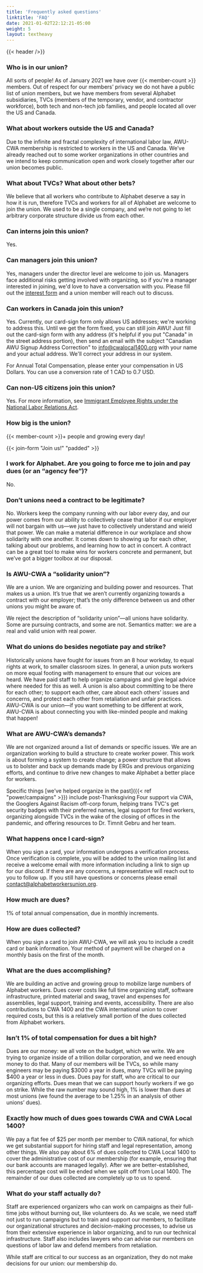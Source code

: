 ```yaml
---
title: 'Frequently asked questions'
linktitle: 'FAQ'
date: 2021-01-02T22:12:21-05:00
weight: 5
layout: textheavy
---
```


{{< header />}}

### Who is in our union?

All sorts of people! As of January 2021 we have over {{< member-count >}} members. Out of respect for our members’ privacy we do not have a public list of union members, but we have members from several Alphabet subsidiaries, TVCs (members of the temporary, vendor, and contractor workforce), both tech and non-tech job families, and people located all over the US and Canada.

### What about workers outside the US and Canada?

Due to the infinite and fractal complexity of international labor law, AWU-CWA membership is restricted to workers in the US and Canada. We’ve already reached out to some worker organizations in other countries and we intend to keep communication open and work closely together after our union becomes public.

### What about TVCs? What about other bets?

We believe that all workers who contribute to Alphabet deserve a say in how it is run, therefore TVCs and workers for all of Alphabet are welcome to join the union. We used to be a single company, and we’re not going to let arbitrary corporate structure divide us from each other.

### Can interns join this union?

Yes.

### Can managers join this union?

Yes, managers under the director level are welcome to join us. Managers face additional risks getting involved with organizing, so if you're a manager interested in joining, we'd love to have a conversation with you. Please fill out the [interest form](https://airtable.com/shr3RpVTuP25kHMdm) and a union member will reach out to discuss.

### Can workers in Canada join this union?

Yes. Currently, our card-sign form only allows US addresses; we're working to address this. Until we get the form fixed, you can still join AWU! Just fill out the card-sign form with any address (it's helpful if you put "Canada" in the street address portion), then send an email with the subject "Canadian AWU Signup Address Correction" to info@cwalocal1400.org with your name and your actual address. We'll correct your address in our system. 

For Annual Total Compensation, please enter your compensation in US Dollars. You can use a conversion rate of 1 CAD to 0.7 USD.

### Can non-US citizens join this union?

Yes. For more information, see [Immigrant Employee Rights under the National Labor Relations Act](https://www.nlrb.gov/sites/default/files/attachments/basic-page/node-3024/immigrant_employee_rights_one_pager_english_pdf_21860.pdf).

### How big is the union?

{{< member-count >}}+ people and growing every day!

&#xfeff;{{< join-form "Join us!" "padded" >}}

### I work for Alphabet. Are you going to force me to join and pay dues (or an “agency fee”)?

No.

### Don’t unions need a contract to be legitimate?

No. Workers keep the company running with our labor every day, and our power comes from our ability to collectively cease that labor if our employer will not bargain with us—we just have to collectively understand and wield that power. We can make a material difference in our workplace and show solidarity with one another. It comes down to showing up for each other, talking about our problems, and learning how to act in concert. A contract can be a great tool to make wins for workers concrete and permanent, but we’ve got a bigger toolbox at our disposal.

### Is AWU-CWA a “solidarity union”?

We are a union. We are organizing and building power and resources. That makes us a union. It’s true that we aren’t currently organizing towards a contract with our employer; that’s the only difference between us and other unions you might be aware of.

We reject the description of “solidarity union”—all unions have solidarity. Some are pursuing contracts, and some are not. Semantics matter: we are a real and valid union with real power.

### What do unions do besides negotiate pay and strike?

Historically unions have fought for issues from an 8 hour workday, to equal rights at work, to smaller classroom sizes. In general, a union puts workers on more equal footing with management to ensure that our voices are heard. We have paid staff to help organize campaigns and give legal advice where needed for this as well. A union is also about committing to be there for each other; to support each other, care about each others’ issues and concerns, and protect each other from retaliation and unfair practices. AWU-CWA is our union—if you want something to be different at work, AWU-CWA is about connecting you with like-minded people and making that happen!

### What are AWU-CWA’s demands?

We are not organized around a list of demands or specific issues. We are an organization working to build a structure to create worker power. This work is about forming a system to create change; a power structure that allows us to bolster and back up demands made by ERGs and previous organizing efforts, and continue to drive new changes to make Alphabet a better place for workers.

Specific things [we’ve helped organize in the past]({{< ref "power/campaigns" >}}) include post-Thanksgiving Four support via CWA, the Googlers Against Racism off-corp forum, helping trans TVC's get security badges with their preferred names, legal support for fired workers, organizing alongside TVCs in the wake of the closing of offices in the pandemic, and offering resources to Dr. Timnit Gebru and her team.

### What happens once I card-sign?

When you sign a card, your information undergoes a verification process. Once verification is complete, you will be added to the union mailing list and receive a welcome email with more information including a link to sign up for our discord. If there are any concerns, a representative will reach out to you to follow up. If you still have questions or concerns please email [contact@alphabetworkersunion.org](mailto:contact@alphabetworkersunion.org).

### How much are dues?

1% of total annual compensation, due in monthly increments.

### How are dues collected?

When you sign a card to join AWU-CWA, we will ask you to include a credit card or bank information. Your method of payment will be charged on a monthly basis on the first of the month.

### What are the dues accomplishing?

We are building an active and growing group to mobilize large numbers of Alphabet workers. Dues cover costs like full time organizing staff, software infrastructure, printed material and swag, travel and expenses for assemblies, legal support, training and events, accessibility. There are also contributions to CWA 1400 and the CWA international union to cover required costs, but this is a relatively small portion of the dues collected from Alphabet workers.

### Isn’t 1% of total compensation for dues a bit high?

Dues are our money: we all vote on the budget, which we write. We are trying to organize inside of a trillion dollar corporation, and we need enough money to do that. Many of our members will be TVCs, so while many engineers may be paying $3000 a year in dues, many TVCs will be paying $400 a year or less in dues. Dues pay for staff, who are critical to our organizing efforts. Dues mean that we can support hourly workers if we go on strike. While the raw number may sound high, 1% is lower than dues at most unions (we found the average to be 1.25% in an analysis of other unions’ dues).

### Exactly how much of dues goes towards CWA and CWA Local 1400?

We pay a flat fee of $25 per month per member to CWA national, for which we get substantial support for hiring staff and legal representation, among other things. We also pay about 6% of dues collected to CWA Local 1400 to cover the administrative cost of our membership (for example, ensuring that our bank accounts are managed legally). After we are better-established, this percentage cost will be ended when we split off from Local 1400. The remainder of our dues collected are completely up to us to spend.

### What do your staff actually do?

Staff are experienced organizers who can work on campaigns as their full-time jobs without burning out, like volunteers do. As we scale, we need staff not just to run campaigns but to train and support our members, to facilitate our organizational structures and decision-making processes, to advise us from their extensive experience in labor organizing, and to run our technical infrastructure. Staff also includes lawyers who can advise our members on questions of labor law and defend members from retaliation.

While staff are critical to our success as an organization, they do not make decisions for our union: our membership do.
